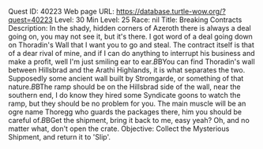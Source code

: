 Quest ID: 40223
Web page URL: https://database.turtle-wow.org/?quest=40223
Level: 30
Min Level: 25
Race: nil
Title: Breaking Contracts
Description: In the shady, hidden corners of Azeroth there is always a deal going on, you may not see it, but it's there. I got word of a deal going down on Thoradin's Wall that I want you to go and steal. The contract itself is that of a dear rival of mine, and if I can do anything to interrupt his business and make a profit, well I'm just smiling ear to ear.$B$BYou can find Thoradin's wall between Hillsbrad and the Arathi Highlands, it is what separates the two. Supposedly some ancient wall built by Stromgarde, or something of that nature.$B$BThe ramp should be on the Hillsbrad side of the wall, near the southern end, I do know they hired some Syndicate goons to watch the ramp, but they should be no problem for you. The main muscle will be an ogre name Thoregg who guards the packages there, him you should be careful of.$B$BGet the shipment, bring it back to me, easy yeah? Oh, and no matter what, don't open the crate.
Objective: Collect the Mysterious Shipment, and return it to 'Slip'.
